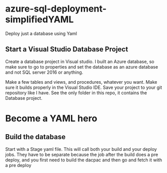 # azure-sql-deployment-simplifiedYAML
Deploy just a database using Yaml

## Start a Visual Studio Database Project
Create a database project in Visual studio. I built an Azure database, so make sure to go to properties and set the database as an azure database and not SQL server 2016 or anything. 

Make a few tables and views, and procedures, whatever you want.  Make sure it builds properly in the Visual Studio IDE. 
Save your project to your git repository like I have. See the only folder in this repo, it contains the Database project. 

# Become a YAML hero
## Build the database

Start with a Stage yaml file. This will call both your build and your deploy jobs. 
They have to be separate because the job after the build does a pre deploy, and you first need to build the dacpac and then go and fetch it with a pre deploy


